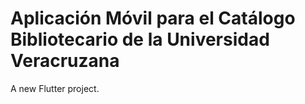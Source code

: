 # Aplicación Móvil para el Catálogo Bibliotecario de la Universidad Veracruzana

A new Flutter project.

